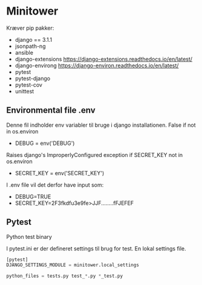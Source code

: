 # Minitower

Kræver pip pakker:
- django == 3.1.1
- jsonpath-ng
- ansible
- django-extensions https://django-extensions.readthedocs.io/en/latest/
- django-environg https://django-environ.readthedocs.io/en/latest/
- pytest
- pytest-django
- pytest-cov
- unittest

## Environmental file .env
Denne fil indholder env variabler til bruge i django installationen.
False if not in os.environ
- DEBUG = env('DEBUG')

Raises django's ImproperlyConfigured exception if SECRET_KEY not in os.environ
- SECRET_KEY = env('SECRET_KEY')

I .env file vil det derfor have input som:
- DEBUG=TRUE
- SECRET_KEY=2F3fkdfu3e9fe>JJF........fFJEFEF



## Pytest 

Python test binary

I pytest.ini er der defineret settings til brug for test. En lokal settings file.

```python
[pytest]
DJANGO_SETTINGS_MODULE = minitower.local_settings

python_files = tests.py test_*.py *_test.py
```
